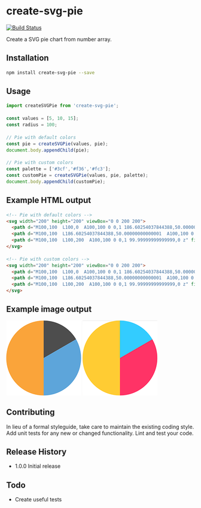create-svg-pie
==============
[![Build Status](https://travis-ci.org/janjarfalk/create-svg-pie.svg?branch=master)](https://travis-ci.org/janjarfalk/create-svg-pie)

Create a SVG pie chart from number array.

## Installation
```sh
npm install create-svg-pie --save
```

## Usage
```js
import createSVGPie from 'create-svg-pie';

const values = [5, 10, 15];
const radius = 100;

// Pie with default colors
const pie = createSVGPie(values, pie);
document.body.appendChild(pie);

// Pie with custom colors
const palette = ['#3cf','#f36','#fc3'];
const customPie = createSVGPie(values, pie, palette);
document.body.appendChild(customPie);

```
## Example HTML output
```html
<!-- Pie with default colors -->
<svg width="200" height="200" viewBox="0 0 200 200">
  <path d="M100,100  L100,0  A100,100 0 0,1 186.60254037844388,50.00000000000001 z" fill="#4D4D4D"></path>
  <path d="M100,100  L186.60254037844388,50.00000000000001  A100,100 0 0,1 100,200 z" fill="#5DA5DA"></path>
  <path d="M100,100  L100,200  A100,100 0 0,1 99.99999999999999,0 z" fill="#FAA43A"></path>
</svg>

<!-- Pie with custom colors -->
<svg width="200" height="200" viewBox="0 0 200 200">
  <path d="M100,100  L100,0  A100,100 0 0,1 186.60254037844388,50.00000000000001 z" fill="#3cf"></path>
  <path d="M100,100  L186.60254037844388,50.00000000000001  A100,100 0 0,1 100,200 z" fill="#f36"></path>
  <path d="M100,100  L100,200  A100,100 0 0,1 99.99999999999999,0 z" fill="#fc3"></path>
</svg>
```

## Example image output
![Default pie](pie.png)
![Custom pie](pie-custom.png)


## Contributing

In lieu of a formal styleguide, take care to maintain the existing coding style.
Add unit tests for any new or changed functionality. Lint and test your code.

## Release History

* 1.0.0 Initial release

## Todo
- Create useful tests
